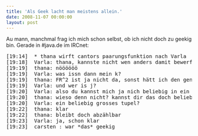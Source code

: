 ```yaml
---
title: 'Als Geek lacht man meistens allein.'
date: 2008-11-07 00:00:00
layout: post
---
```

Au mann, manchmal frag ich mich schon selbst, ob ich nicht doch zu geekig bin. Gerade in #java.de im IRCnet:

<pre>
[19:14]  * thana wirft cantors paarungsfunktion nach Varla
[19:18]  Varla: thana, kannste nicht wen anders damit bewerfen? .o)
[19:19]  thana: nöööööö
[19:19]  Varla: was issn dann mein k?
[19:19]  thana: FR^2 ist ja nicht da, sonst hätt ich den genommen *g*
[19:19]  Varla: und wer is j?
[19:20]  Varla: also du kannst mich ja nich beliebig in ein tupel zwingen
[19:20]  thana: wieso denn nicht? kannst dir das doch beliebig gross wählen
[19:20]  Varla: ein beliebig grosses tupel?
[19:22]  thana: klar
[19:22]  thana: bleibt doch abzählbar
[19:23]  Varla: ja, schon klar
[19:23]  carsten_: war *das* geekig
</pre>
